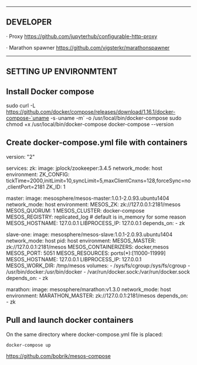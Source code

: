 --------------------------------------------------------
DEVELOPER
--------------------------------------------------------

· Proxy
    https://github.com/jupyterhub/configurable-http-proxy
    
· Marathon spawner
    https://github.com/vigsterkr/marathonspawner
    
   
--------------------------------------------------------
SETTING UP ENVIRONMTENT
--------------------------------------------------------    

Install Docker compose
--------------------------------------------------------


sudo curl -L https://github.com/docker/compose/releases/download/1.16.1/docker-compose-`uname -s`-`uname -m` -o /usr/local/bin/docker-compose
sudo chmod +x /usr/local/bin/docker-compose
docker-compose --version

Create docker-compose.yml file with containers
-----------------------------------------------------

version: "2"

services:
  zk:
    image: jplock/zookeeper:3.4.5
    network_mode: host
    environment:
      ZK_CONFIG: tickTime=2000,initLimit=10,syncLimit=5,maxClientCnxns=128,forceSync=no,clientPort=2181
      ZK_ID: 1

  master:
    image: mesosphere/mesos-master:1.0.1-2.0.93.ubuntu1404
    network_mode: host
    environment:
      MESOS_ZK: zk://127.0.0.1:2181/mesos
      MESOS_QUORUM: 1
      MESOS_CLUSTER: docker-compose
      MESOS_REGISTRY: replicated_log # default is in_memory for some reason
      MESOS_HOSTNAME: 127.0.0.1
      LIBPROCESS_IP: 127.0.0.1
    depends_on:
      - zk

  slave-one:
    image: mesosphere/mesos-slave:1.0.1-2.0.93.ubuntu1404
    network_mode: host
    pid: host
    environment:
      MESOS_MASTER: zk://127.0.0.1:2181/mesos
      MESOS_CONTAINERIZERS: docker,mesos
      MESOS_PORT: 5051
      MESOS_RESOURCES: ports(*):[11000-11999]
      MESOS_HOSTNAME: 127.0.0.1
      LIBPROCESS_IP: 127.0.0.1
      MESOS_WORK_DIR: /tmp/mesos
    volumes:
      - /sys/fs/cgroup:/sys/fs/cgroup
      - /usr/bin/docker:/usr/bin/docker
      - /var/run/docker.sock:/var/run/docker.sock
    depends_on:
      - zk

  marathon:
    image: mesosphere/marathon:v1.3.0
    network_mode: host
    environment:
      MARATHON_MASTER: zk://127.0.0.1:2181/mesos
    depends_on:
      - zk


Pull and launch docker containers
-----------------------------------------------------

On the same directory where docker-compose.yml file is placed:

	docker-compose up


  https://github.com/bobrik/mesos-compose    